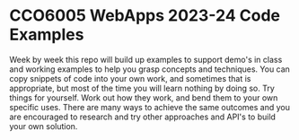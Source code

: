 # CCO6005 WebApps 2023-24 Code Examples
Week by week this repo will build up examples to support demo's in class and working examples to help you grasp concepts and techniques.
You can copy snippets of code into your own work, and sometimes that is appropriate, but most of the time you will learn nothing by doing so.
Try things for yourself. Work out how they work, and bend them to your own specific uses.
There are many ways to achieve the same outcomes and you are encouraged to research and try other approaches and API's to build your own solution.
